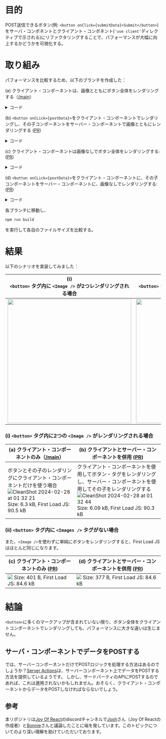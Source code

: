 
# 目的

POST送信できるボタン(例: `<button onClick={submitData}>Submit</button>`) をサーバ・コンポネントとクライアント・コンポネント(`'use client'`ディレクティブで示される)にリファクタリングすることで、パフォーマンスが大幅に向上するかどうかを可視化する。

# 取り組み

パフォーマンスを比較するため、以下のブランチを作成した：

(a) クライアント・コンポーネントは、画像とともにボタン全体をレンダリングする（[/main](https://github.com/sheleoni/nextJS-server-components-performance-optimization/tree/main)）

<details>
  <summary>コード
</summary>
  
```jsx
// /page.js
'use client'
import styles from "./page.module.css";
import UnicornImage from "./Uni-code_Unicorn_.png";
import UnicornInTheSunImage from "./Unicorn_In_The_Sun.png";
import Image from "next/image";
const postSomeData = async () => {
    const res = await fetch('/api/sendData/', {method: 'POST'});
    window.alert("Data posted!")
}

export default function Home() {
  return (
    <main className={styles.main}>
        <button onClick={postSomeData}>
            <Image src={UnicornImage} alt={"Image of a unicorn typing on a laptop."} width={150} height={150} />
            <p>
                <Image src={UnicornInTheSunImage} alt={"Image of a unicorn at the beach."} width={300} height={300} />
            </p>
            <p>
                Submit (POST data)
            </p>
        </button>
    </main>
  );
}

```
</details>

(b) `<button onCLick={postData}>`をクライアント・コンポーネントでレンダリングし、その子コンポーネントをサーバー・コンポーネントで画像とともにレンダリングする ([PR](https://github.com/sheleoni/nextJS-server-components-performance-optimization/pull/1))

<details>
 <summary>
  コード
 </summary>
 
 ```jsx
 // page.js (server component)
 import styles from "./page.module.css";
import UnicornImage from "./Uni-code_Unicorn_.png";
import UnicornInTheSunImage from "./Unicorn_In_The_Sun.png";
import Image from "next/image";
import {ButtonContainer} from "@/app/components/ButtonContainer";


export default function Home() {
  return (
    <main className={styles.main}>
        <ButtonContainer>
            <Image src={UnicornImage} alt={"Image of a unicorn typing on a laptop."} width={150} height={150}/>
            <p>
                <Image src={UnicornInTheSunImage} alt={"Image of a unicorn at the beach."} width={300} height={300}/>
            </p>
            <p>
                Submit (POST data)
            </p>
        </ButtonContainer>
    </main>
  );
} 
 ```

```jsx
// ButtonContainer.jsx (Client component)
'use client'

export function ButtonContainer ({ children }) {

    const postSomeData = async () => {
        const res = await fetch('/api/sendData/', {method: 'POST'});
        window.alert("Data posted!")
    }

    return (
        <button onClick={postSomeData}>
            {children}
        </button>
    )

}
```
</details>

(c) クライアント・コンポーネントは画像なしでボタン全体をレンダリングする: ([PR](https://github.com/sheleoni/nextJS-server-components-performance-optimization/pull/2))


<details>
 <summary>
  コード
 </summary>

```jsx
// /page.js (client component)
'use client'
import styles from "./page.module.css";
const postSomeData = async () => {
    const res = await fetch('/api/sendData/', {method: 'POST'});
    window.alert("Data posted!")
}

export default function Home() {
  return (
    <main className={styles.main}>
        <button onClick={postSomeData}>
            <p>
                Submit (POST data)
            </p>
        </button>
    </main>
  );
}
```
 
</details>


(d) `<button onCLick={postData}>`をクライアント・コンポーネントに、その子コンポーネントをサーバー・コンポーネントに、画像なしでレンダリングする: ([PR](https://github.com/sheleoni/nextJS-server-components-performance-optimization/pull/3))

<details>
 <summary>
  コード
 </summary>

```jsx
// page.js (server component)
import styles from "./page.module.css";
import {ButtonContainer} from "@/app/components/ButtonContainer";


export default function Home() {
  return (
    <main className={styles.main}>
        <ButtonContainer>
            <p>
                Submit (POST data)
            </p>
        </ButtonContainer>
    </main>
  );
}
```

```jsx
// ButtonContainer.jsx (client component)
'use client'

export function ButtonContainer ({ children }) {

    const postSomeData = async () => {
        const res = await fetch('/api/sendData/', {method: 'POST'});
        window.alert("Data posted!")
    }

    return (
        <button onClick={postSomeData}>
            {children}
        </button>
    )

}
```
</details>


<p>各ブランチに移動し、

```bash
npm run build
```
を実行して各自のファイルサイズを比較する。

# 結果

以下のシナリオを実装してみました：

| (i) <br /> `<button>` タグ内に `<Image />` が2つレンダリングされる場合                                                                                                       | (ii) <br /> `<button>` タグ内に `<Images />` タグがレンダリングされない場合                                                                                                   |
|-------------------------------------------------------------------------------------------------------------------------------------------------------------|------------------------------------------------------------------------------------------------------------------------------------------------------------|
| <img src="https://github.com/sheleoni/nextJS-server-components-performance-optimization/assets/85994674/57150e2d-e4e2-4c97-a7f1-4be0a357cca3" height="400"> | <img src="https://github.com/sheleoni/nextJS-server-components-performance-optimization/assets/85994674/591f7d21-a360-480c-bfd2-15f57e0e345a" width="400"> |


### (i) `<button>` タグ内に2つの `<Image />` がレンダリングされる場合
| (a) クライアント・コンポーネントのみ（[/main](https://github.com/sheleoni/nextJS-server-components-performance-optimization/tree/main)）                                                                                                                            | (b) クライアントとサーバー・コンポーネントを併用 ([PR](https://github.com/sheleoni/nextJS-server-components-performance-optimization/pull/1)) |
|---------------------------------------------------------------------------------------------------------------------------------------------------------------------------------------------------------------------------------------------------|---------------------------|
| ボタンとその子のレンダリングにクライアント・コンポーネントだけを使う場合 ![CleanShot 2024-02-28 at 01 32 21](https://github.com/sheleoni/nextJS-server-components-performance-optimization/assets/85994674/3b5ef108-4553-4b60-a7cb-54e1c4ece290) Size: 6.3 kB, First Load JS: 90.5 kB | クライアント・コンポーネントを使用してボタン・タグをレンダリングし、サーバー・コンポーネントを使用してその子をレンダリングする ![CleanShot 2024-02-28 at 01 32 44](https://github.com/sheleoni/nextJS-server-components-performance-optimization/assets/85994674/5502274f-9e08-4415-bec0-1c7fc56be114) Size: 6.09 kB, First Load JS: 90.3 kB |

### (ii) `<button>` タグ内に `<Images />` タグがない場合

また、`<Image />`を使わずに単純にボタンをレンダリングすると、First Load JSはほとんど同じになります。

| (c) クライアント・コンポーネントのみ ([PR](https://github.com/sheleoni/nextJS-server-components-performance-optimization/pull/2))                                                                  | (d) クライアントとサーバー・コンポーネントを併用 ([PR](https://github.com/sheleoni/nextJS-server-components-performance-optimization/pull/3))                                                            |
|------------------------------------------------------------------------------------------------------------------------------------------------------------------------------------|------------------------------------------------------------------------------------------------------------------------------------------------------------------------------------|
| <img src="https://github.com/sheleoni/nextJS-server-components-performance-optimization/assets/85994674/08ce9d73-3248-4f40-a479-1f8321928bbd"> Size: 401 B, First Load JS: 84.6 kB | <img src="https://github.com/sheleoni/nextJS-server-components-performance-optimization/assets/85994674/aa1bee1a-3df2-4259-be6d-bda85aa2e6c3"> Size: 377 B, First Load JS: 84.6 kB |

# 結論

`<button>`に多くのマークアップが含まれていない限り、ボタン全体をクライアントコンポーネントでレンダリングしても、パフォーマンスに大きな違いは生じません。

## サーバ・コンポーネントでデータをPOSTする

では、サーバーコンポーネントだけでPOSTロジックを処理する方法はあるのでしょうか？[Server Actions](https://nextjs.org/docs/app/building-your-application/data-fetching/server-actions-and-mutations)は、サーバーコンポーネント上でデータをPOSTする方法を提供しているようです。 しかし、サードパーティのAPIにPOSTするのであれば、これは適用されないかもしれません。おそらく、クライアント・コンポーネントからデータをPOSTしなければならないでしょう。

## 参考

本リポジトリは[Joy Of React](https://www.joyofreact.com/)のdiscordチャンネルで[Josh](https://twitter.com/JoshWComeau)さん（Joy Of Reactの作成者）と[Bonnie](https://bonnie.dev/)さんと議論したことに端を発しています。このトピックについてのより深い理解を助けていただいております。

